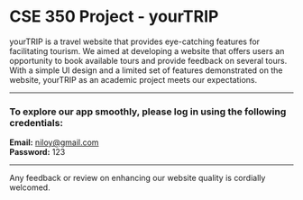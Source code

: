 # CSE 350 Project - yourTRIP

yourTRIP is a travel website that provides eye-catching features for facilitating tourism. We aimed at developing a website that offers users an opportunity to book available tours and provide feedback on several tours. With a simple UI design and a limited set of features demonstrated on the website, yourTRIP as an academic project meets our expectations.

---

### To explore our app smoothly, please log in using the following credentials:

**Email:** niloy@gmail.com  
**Password:** 123

---

Any feedback or review on enhancing our website quality is cordially welcomed.

